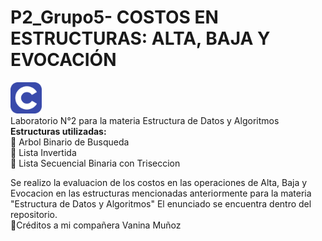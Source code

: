 # P2_Grupo5- COSTOS EN ESTRUCTURAS: ALTA, BAJA Y EVOCACIÓN
 <img width="50px" src="https://github.com/tandpfun/skill-icons/raw/main/icons/C.svg" /> <br>
Laboratorio N°2 para la materia Estructura de Datos y Algoritmos<br>
**Estructuras utilizadas:** <br>
🌸 Arbol Binario de Busqueda <br>
🌸 Lista Invertida <br>
🌸 Lista Secuencial Binaria con Triseccion<br>

Se realizo la evaluacion de los costos en las operaciones de Alta, Baja y Evocacion en las estructuras mencionadas anteriormente para la materia "Estructura de Datos y Algoritmos" 
El enunciado se encuentra dentro del repositorio.<br>
🪬Créditos a mi compañera Vanina Muñoz
